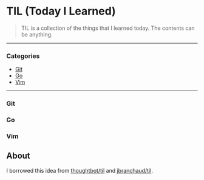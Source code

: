 # TIL (Today I Learned)

> TIL is a collection of the things that I learned today. The contents can be anything.

---

### Categories

* [Git](#git)
* [Go](#go)
* [Vim](#vim)

---

### Git

### Go

### Vim


## About

I borrowed this idea from [thoughtbot/til](https://github.com/thoughtbot/til) and [jbranchaud/til](https://github.com/jbranchaud/til).
